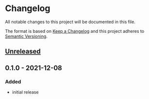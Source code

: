 # Changelog
All notable changes to this project will be documented in this file.

The format is based on [Keep a Changelog](http://keepachangelog.com/en/1.0.0/)
and this project adheres to [Semantic Versioning](http://semver.org/spec/v2.0.0.html).

## [Unreleased]

## 0.1.0 - 2021-12-08

### Added
- initial release

[Unreleased]: https://github.com/OSC/bc_classroom_jupyter/compare/v0.1.0...HEAD
